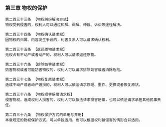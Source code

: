 ### 第三章 物权的保护

    第二百三十三条 【物权纠纷解决方式】
    物权受到侵害的，权利人可以通过和解、调解、仲裁、诉讼等途径解决。
    
    第二百三十四条 【物权确认请求权】
    因物权的归属、内容发生争议的，利害关系人可以请求确认权利。
    
    第二百三十五条 【返还原物请求权】
    无权占有不动产或者动产的，权利人可以请求返还原物。
    
    第二百三十六条 【排除妨害请求权】
    妨害物权或者可能妨害物权的，权利人可以请求排除妨害或者消除危险。
    
    第二百三十七条 【物权复原请求权】
    造成不动产或者动产毁损的，权利人可以依法请求修理、重作、更换或者恢复原状。
    
    第二百三十八条 【物权损害赔偿请求权】
    侵害物权，造成权利人损害的，权利人可以依法请求损害赔偿，也可以依法请求承担其他民事责任。
    
    第二百三十九条 【物权保护方式的单用与并用】
    本章规定的物权保护方式，可以单独适用，也可以根据权利被侵害的情形合并适用。
    

